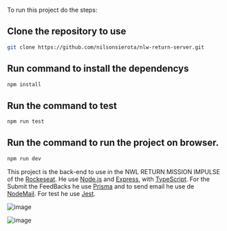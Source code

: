 To run this project do the steps:

## Clone the repository to use
```sh
git clone https://github.com/nilsonsierota/nlw-return-server.git
```
## Run command to install the dependencys
```sh
npm install 
```
## Run the command to test
```sh
npm run test
```
## Run the command to run the project on browser.
```sh
npm run dev
```

This project is the back-end to use in the NWL RETURN MISSION IMPULSE of the [Rockeseat](https://www.rocketseat.com.br).
He use [Node.js](https://github.com/nodejs/node) and [Express](https://github.com/expressjs/express), with [TypeScript](https://github.com/microsoft/TypeScript).
For the Submit the FeedBacks he use [Prisma](https://github.com/prisma/prisma) and to send email he use de [NodeMail](https://github.com/nodemailer/nodemailer). For test he use [Jest](https://github.com/facebook/jest).

![image](https://user-images.githubusercontent.com/15880212/166859778-4b0c30a4-701b-4044-8c97-359b8b3ac443.png)

![image](https://user-images.githubusercontent.com/15880212/166859845-9dd52bfd-ad66-4c5d-a69e-6b7d69820898.png)
